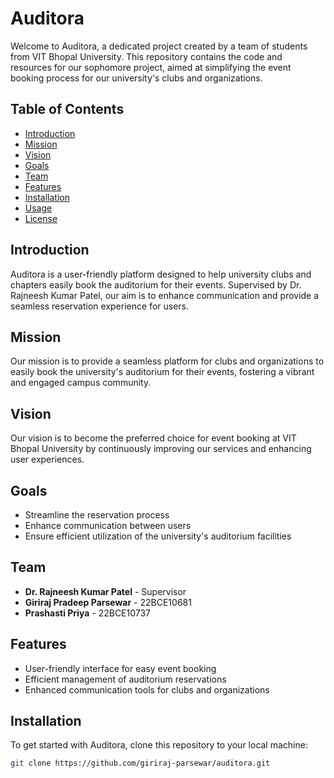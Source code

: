 # Auditora

Welcome to Auditora, a dedicated project created by a team of students from VIT Bhopal University. This repository contains the code and resources for our sophomore project, aimed at simplifying the event booking process for our university's clubs and organizations.

## Table of Contents

- [Introduction](#introduction)
- [Mission](#mission)
- [Vision](#vision)
- [Goals](#goals)
- [Team](#team)
- [Features](#features)
- [Installation](#installation)
- [Usage](#usage)
- [License](#license)

## Introduction

Auditora is a user-friendly platform designed to help university clubs and chapters easily book the auditorium for their events. Supervised by Dr. Rajneesh Kumar Patel, our aim is to enhance communication and provide a seamless reservation experience for users.

## Mission

Our mission is to provide a seamless platform for clubs and organizations to easily book the university's auditorium for their events, fostering a vibrant and engaged campus community.

## Vision

Our vision is to become the preferred choice for event booking at VIT Bhopal University by continuously improving our services and enhancing user experiences.

## Goals

- Streamline the reservation process
- Enhance communication between users
- Ensure efficient utilization of the university's auditorium facilities

## Team

- **Dr. Rajneesh Kumar Patel** - Supervisor
- **Giriraj Pradeep Parsewar** - 22BCE10681
- **Prashasti Priya** - 22BCE10737

## Features

- User-friendly interface for easy event booking
- Efficient management of auditorium reservations
- Enhanced communication tools for clubs and organizations

## Installation

To get started with Auditora, clone this repository to your local machine:

```bash
git clone https://github.com/giriraj-parsewar/auditora.git
